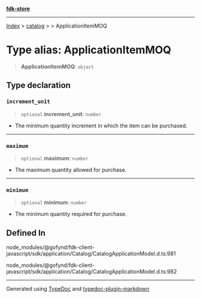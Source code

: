 [**fdk-store**](../../../README.md)
***

[Index](../../../API.md) > [catalog](../../README.md) > [<internal>](../README.md) > ApplicationItemMOQ

# Type alias: ApplicationItemMOQ

> **ApplicationItemMOQ**: `object`

## Type declaration

### `increment_unit`

> `optional` **increment\_unit**: `number`

- The minimum quantity increment in which
the item can be purchased.

***

### `maximum`

> `optional` **maximum**: `number`

- The maximum quantity allowed for purchase.

***

### `minimum`

> `optional` **minimum**: `number`

- The minimum quantity required for purchase.

## Defined In

node\_modules/@gofynd/fdk-client-javascript/sdk/application/Catalog/CatalogApplicationModel.d.ts:981

node\_modules/@gofynd/fdk-client-javascript/sdk/application/Catalog/CatalogApplicationModel.d.ts:982

***
Generated using [TypeDoc](https://typedoc.org/) and [typedoc-plugin-markdown](https://www.npmjs.com/package/typedoc-plugin-markdown)

